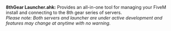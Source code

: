 **8thGear Launcher.ahk:** Provides an all-in-one tool for managing your FiveM install and connecting to the 8th gear series of servers.  
*Please note: Both servers and launcher are under active development and features may change at anytime with no warning.*  
